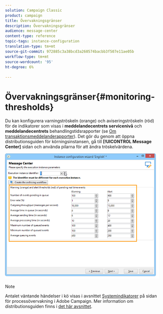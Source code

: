 ```yaml
---
solution: Campaign Classic
product: campaign
title: Övervakningsgränser
description: Övervakningsgränser
audience: message-center
content-type: reference
topic-tags: instance-configuration
translation-type: tm+mt
source-git-commit: 972885c3a38bcd3a260574bacbb3f507e11ae05b
workflow-type: tm+mt
source-wordcount: '95'
ht-degree: 6%

---
```



# Övervakningsgränser{#monitoring-thresholds}

Du kan konfigurera varningströskeln (orange) och aviseringströskeln (röd) för de indikatorer som visas i **meddelandecentrets servicenivå** och **meddelandecentrets** behandlingstidsrapporter (se [Om transaktionsmeddelanderapporter](../../message-center/using/about-transactional-messaging-reports.md)). Det gör du genom att öppna distributionsguiden för körningsinstansen, gå till **[!UICONTROL Message Center]** sidan och använda pilarna för att ändra tröskelvärdena.

![](assets/messagecenter_monitor_events_001.png)

>[!NOTE]
>
>Antalet väntande händelser i kö visas i avsnittet [Systemindikatorer](../../production/using/monitoring-processes.md#system-indicators) på sidan för processövervakning i Adobe Campaign. Mer information om distributionsguiden finns i [det här avsnittet](../../installation/using/deploying-an-instance.md#deployment-wizard).

